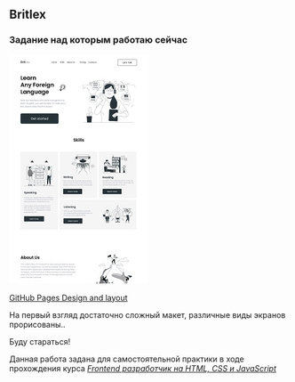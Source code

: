 ## Britlex
### Задание над которым работаю сейчас  

![screenshot](README/Britlex.jpg)

[GitHub Pages Design and layout](https://vsamura.github.io/Britlex/)  

На первый взгляд достаточно сложный макет, различные виды экранов прорисованы..  

Буду стараться!

Данная работа задана для самостоятельной практики в ходе прохождения курса [*Frontend разработчик на HTML, CSS и JavaScript*](https://stepik.org/course/113402)  
